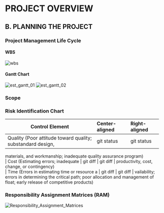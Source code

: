 # PROJECT OVERVIEW

## B. PLANNING THE PROJECT

### Project Management Life Cycle
#### WBS
![wbs](Assets/wbs.png)

#### Gantt Chart

![est_gantt_01](Assets/est_gantt_01.png)
![est_gantt_02](Assets/est_gantt_02.png)

### Scope

### Risk Identification Chart

| Control Element                                             | Center-aligned | Right-aligned |
| ---                                                         |     :---     |          :--- |
| Quality (Poor attitude  toward quality; substandard design, | git status     | git status    |
  materials, and workmanship; 
  inadequate quality assurance program)                        
| Cost (Estimating errors; inadequate             | git diff       | git diff      |
  productivity, cost, change, or contingency)     
| Time (Errors in estimating time or resource a   | git diff       | git diff      |
  vailability; errors in determining the critical 
  path; poor allocation and management of float; 
  early release of competitive products)

### Responsibility Assignment Matrices (RAM)
![Responsibility_Assignment_Matrices](https://user-images.githubusercontent.com/121591281/211421691-67c87b88-29a7-4191-a2b7-6b1c3fecb6ae.png)
